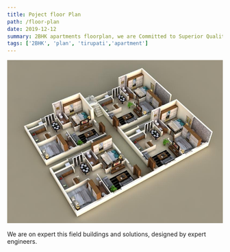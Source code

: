 ```yaml
---
title: Poject floor Plan
path: /floor-plan
date: 2019-12-12
summary: 2BHK apartments floorplan, we are Committed to Superior Quality and Results
tags: ['2BHK', 'plan', 'tirupati','apartment']
---
```


![background](./images/tpt5.jpeg)

We are on expert this field buildings and solutions, designed by expert engineers.


